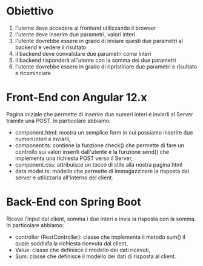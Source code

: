 # Obiettivo 

1. l'utente deve accedere al frontend utilizzando il browser
2. l'utente deve inserire due parametri, valori interi
3. l'utente dovrebbe essere in grado di inviare questi due parametri al backend e vedere il risultato
4. il backend deve convalidare due parametri come interi
5. il backend risponderà all'utente con la somma dei due parametri
6. l'utente dovrebbe essere in grado di ripristinare due parametri e risultato e ricominciare

# Front-End con Angular 12.x
Pagina iniziale che permette di inserire due numeri interi e inviarli al Server tramite una POST. In particolare abbiamo: 
* component.html: mostra un semplice form in cui possiamo inserire due numeri interi e inviarli,
* component.ts: contiene la funzione check() che permette di fare un controllo sui valori inseriti dall'utente e la funzione send() che implementa una richiesta POST verso il Server,
* component.css: attribuisce un tocco di stile alla nostra pagina html
* data.model.ts: modello che permette di immagazzinare la risposta dal server e utilizzarla all'interno del client.
# Back-End con Spring Boot
Riceve l'input dal client, somma i due interi e invia la risposta con la somma.
In particolare abbiamo:
* controller (RestController): classe che implementa il metodo sum() il quale soddisfa la richiesta ricevuta dal client,
* Value: classe che definisce il modello dei dati ricevuti,
* Sum: classe che definisce il modello dei dati di risposta al client.
